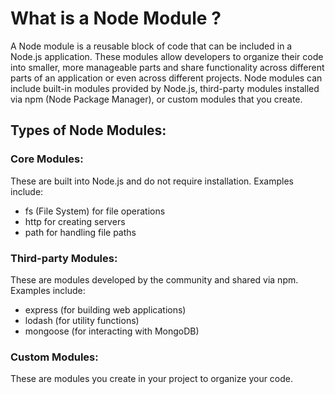 <!-- # Node.js Basics

- Installing Node.js and Using Node REPL
- Running JavaScript Files with node
- The Node.js Event Loop
- Global Objects (__dirname, __filename, process)
- Understanding require() and ES Modules

## file system  fs module

```
const fs = require("fs");

// console.log(fs);

// fs.writeFileSync('./test.txt',"Welcome to node file");
// fs.writeFileSync('./test.txt',"Welcome Ducat India");


// Async
fs.writeFile('./test.txt', "Welcome", () => { });
```
<hr> -->


# What is a Node Module ?

A Node module is a reusable block of code that can be included in a Node.js application. These modules allow developers to organize their code into smaller, more manageable parts and share functionality across different parts of an application or even across different projects. Node modules can include built-in modules provided by Node.js, third-party modules installed via npm (Node Package Manager), or custom modules that you create.

## Types of Node Modules:

### Core Modules:
These are built into Node.js and do not require installation. Examples include:

- fs (File System) for file operations
- http for creating servers
- path for handling file paths

### Third-party Modules:
These are modules developed by the community and shared via npm. Examples include:

- express (for building web applications)
- lodash (for utility functions)
- mongoose (for interacting with MongoDB)

### Custom Modules:

These are modules you create in your project to organize your code.

